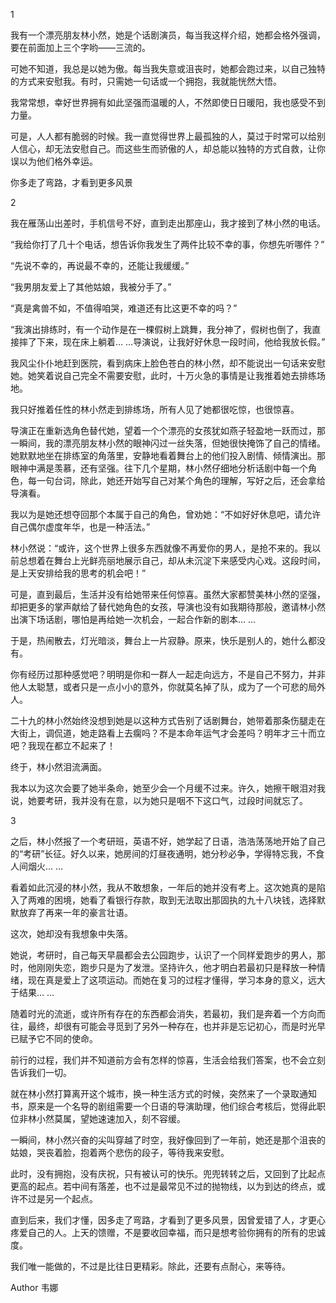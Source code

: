 1

我有一个漂亮朋友林小然，她是个话剧演员，每当我这样介绍，她都会格外强调，要在前面加上三个字哟——三流的。

可她不知道，我总是以她为傲。每当我失意或沮丧时，她都会跑过来，以自己独特的方式来安慰我。有时，只需她一句话或一个拥抱，我就能恍然大悟。

我常常想，幸好世界拥有如此坚强而温暖的人，不然即使日日暖阳，我也感受不到力量。

可是，人人都有脆弱的时候。我一直觉得世界上最孤独的人，莫过于时常可以给别人信心，却无法安慰自己。而这些生而骄傲的人，却总能以独特的方式自救，让你误以为他们格外幸运。

你多走了弯路，才看到更多风景

2

我在雁荡山出差时，手机信号不好，直到走出那座山，我才接到了林小然的电话。

“我给你打了几十个电话，想告诉你我发生了两件比较不幸的事，你想先听哪件？”

“先说不幸的，再说最不幸的，还能让我缓缓。”

“我男朋友爱上了其他姑娘，我被分手了。”

“真是禽兽不如，不值得咱哭，难道还有比这更不幸的吗？”

“我演出排练时，有一个动作是在一棵假树上跳舞，我分神了，假树也倒了，我直接摔了下来，现在床上躺着… …导演说，让我好好休息一段时间，他给我放长假。”

我风尘仆仆地赶到医院，看到病床上脸色苍白的林小然，却不能说出一句话来安慰她。她笑着说自己完全不需要安慰，此时，十万火急的事情是让我推着她去排练场地。

我只好推着任性的林小然走到排练场，所有人见了她都很吃惊，也很惊喜。

导演正在重新选角色替代她，望着一个个漂亮的女孩犹如燕子轻盈地一跃而过，那一瞬间，我的漂亮朋友林小然的眼神闪过一丝失落，但她很快掩饰了自己的情绪。她默默地坐在排练室的角落里，安静地看着舞台上的他们投入剧情、倾情演出。那眼神中满是羡慕，还有坚强。往下几个星期，林小然仔细地分析话剧中每一个角色，每一句台词，除此，她还开始写自己对某个角色的理解，写好之后，还会拿给导演看。

我以为是她还想夺回那个本属于自己的角色，曾劝她：“不如好好休息吧，请允许自己偶尔虚度年华，也是一种活法。”

林小然说：“或许，这个世界上很多东西就像不再爱你的男人，是抢不来的。我以前总想着在舞台上光鲜亮丽地展示自己，却从未沉淀下来感受内心戏。这段时间，是上天安排给我的思考的机会吧！”

可是，直到最后，生活并没有给她带来任何惊喜。虽然大家都赞美林小然的坚强，却把更多的掌声献给了替代她角色的女孩，导演也没有如我期待那般，邀请林小然出演下场话剧，哪怕是再给她一次机会，一起合作新的剧本… …

于是，热闹散去，灯光暗淡，舞台上一片寂静。原来，快乐是别人的，她什么都没有。

你有经历过那种感觉吧？明明是你和一群人一起走向远方，不是自己不努力，并非他人太聪慧，或者只是一点小小的意外，你就莫名掉了队，成为了一个可悲的局外人。

二十九的林小然始终没想到她是以这种方式告别了话剧舞台，她带着那条伤腿走在大街上，调侃道，她走路看上去瘸吗？不是本命年运气才会差吗？明年才三十而立吧？我现在都立不起来了！

终于，林小然泪流满面。

我本以为这次会要了她半条命，她至少会一个月缓不过来。许久，她擦干眼泪对我说，她要考研，我并没有在意，以为她只是咽不下这口气，过段时间就忘了。

3

之后，林小然报了一个考研班，英语不好，她学起了日语，浩浩荡荡地开始了自己的“考研”长征。好久以来，她房间的灯昼夜通明，她分秒必争，学得特忘我，不食人间烟火… …

看着如此沉浸的林小然，我从不敢想象，一年后的她并没有考上。这次她真的是陷入了两难的困境，她看了看银行存款，取到无法取出那固执的九十八块钱，选择默默放弃了再来一年的豪言壮语。

这次，她却没有我想象中失落。

她说，考研时，自己每天早晨都会去公园跑步，认识了一个同样爱跑步的男人，那时，他刚刚失恋，跑步只是为了发泄。坚持许久，他才明白若最初只是释放一种情绪，现在真是爱上了这项运动。而她在复习的过程才懂得，学习本身的意义，远大于结果… …

随着时光的流逝，或许所有存在的东西都会消失，若最初，我们是奔着一个方向而往，最终，却很有可能会寻觅到了另外一种存在，也并非是忘记初心，而是时光早已赋予它不同的使命。

前行的过程，我们并不知道前方会有怎样的惊喜，生活会给我们答案，也不会立刻告诉我们一切。

就在林小然打算离开这个城市，换一种生活方式的时候，突然来了一个录取通知书，原来是一个名导的剧组需要一个日语的导演助理，他们综合考核后，觉得此职位非林小然莫属，望她速速加入，刻不容缓。

一瞬间，林小然兴奋的尖叫穿越了时空，我好像回到了一年前，她还是那个沮丧的姑娘，哭丧着脸，抱着两个悲伤的段子，等待我来安慰。

此时，没有拥抱，没有庆祝，只有被认可的快乐。兜兜转转之后，又回到了比起点更高的起点。若中间有落差，也不过是最常见不过的抛物线，以为到达的终点，或许不过是另一个起点。

直到后来，我们才懂，因多走了弯路，才看到了更多风景，因曾爱错了人，才更心疼爱自己的人。上天的馈赠，不是要收回幸福，而只是想考验你拥有的所有的忠诚度。

我们唯一能做的，不过是比往日更精彩。除此，还要有点耐心，来等待。

Author 韦娜